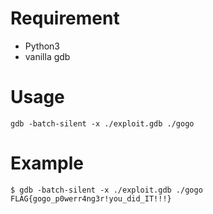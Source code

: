 # Requirement

* Python3
* vanilla gdb

# Usage

```shell
gdb -batch-silent -x ./exploit.gdb ./gogo
```

# Example

```shell
$ gdb -batch-silent -x ./exploit.gdb ./gogo
FLAG{gogo_p0werr4ng3r!you_did_IT!!!}
```
